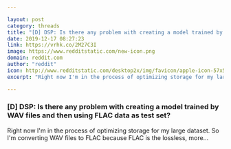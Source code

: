 ```yaml
---

layout: post
category: threads
title: "[D] DSP: Is there any problem with creating a model trained by WAV files and then using FLAC data as test set?"
date: 2019-12-17 08:27:23
link: https://vrhk.co/2M27C3I
image: https://www.redditstatic.com/new-icon.png
domain: reddit.com
author: "reddit"
icon: http://www.redditstatic.com/desktop2x/img/favicon/apple-icon-57x57.png
excerpt: "Right now I'm in the process of optimizing storage for my large dataset. So I'm converting WAV files to FLAC because FLAC is the lossless, more..."

---
```


### [D] DSP: Is there any problem with creating a model trained by WAV files and then using FLAC data as test set?

Right now I'm in the process of optimizing storage for my large dataset. So I'm converting WAV files to FLAC because FLAC is the lossless, more...